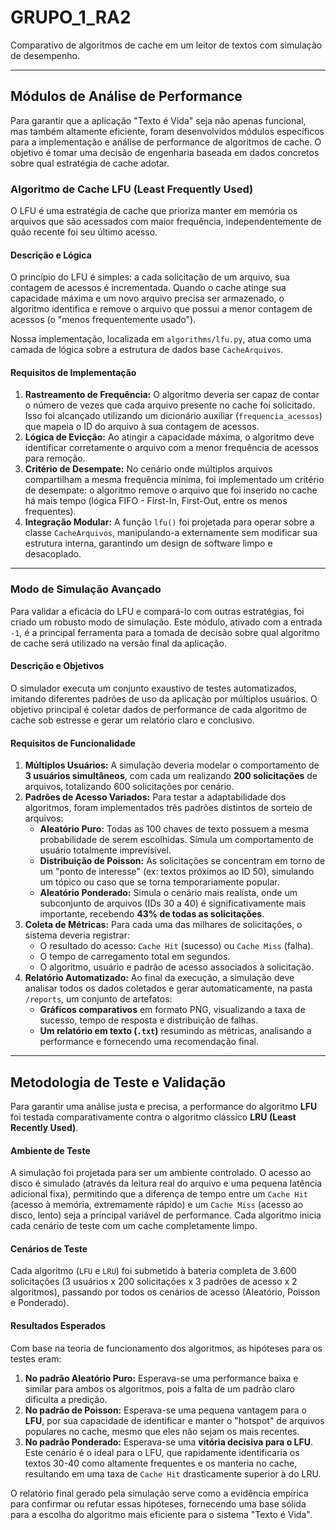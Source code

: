 # GRUPO_1_RA2
Comparativo de algoritmos de cache em um leitor de textos com simulação de desempenho.



---

## Módulos de Análise de Performance

Para garantir que a aplicação "Texto é Vida" seja não apenas funcional, mas também altamente eficiente, foram desenvolvidos módulos específicos para a implementação e análise de performance de algoritmos de cache. O objetivo é tomar uma decisão de engenharia baseada em dados concretos sobre qual estratégia de cache adotar.

### Algoritmo de Cache LFU (Least Frequently Used)

O LFU é uma estratégia de cache que prioriza manter em memória os arquivos que são acessados com maior frequência, independentemente de quão recente foi seu último acesso.

#### Descrição e Lógica

O princípio do LFU é simples: a cada solicitação de um arquivo, sua contagem de acessos é incrementada. Quando o cache atinge sua capacidade máxima e um novo arquivo precisa ser armazenado, o algoritmo identifica e remove o arquivo que possui a menor contagem de acessos (o "menos frequentemente usado").

Nossa implementação, localizada em `algorithms/lfu.py`, atua como uma camada de lógica sobre a estrutura de dados base `CacheArquivos`.

#### Requisitos de Implementação

1.  **Rastreamento de Frequência:** O algoritmo deveria ser capaz de contar o número de vezes que cada arquivo presente no cache foi solicitado. Isso foi alcançado utilizando um dicionário auxiliar (`frequencia_acessos`) que mapeia o ID do arquivo à sua contagem de acessos.
2.  **Lógica de Evicção:** Ao atingir a capacidade máxima, o algoritmo deve identificar corretamente o arquivo com a menor frequência de acessos para remoção.
3.  **Critério de Desempate:** No cenário onde múltiplos arquivos compartilham a mesma frequência mínima, foi implementado um critério de desempate: o algoritmo remove o arquivo que foi inserido no cache há mais tempo (lógica FIFO - First-In, First-Out, entre os menos frequentes).
4.  **Integração Modular:** A função `lfu()` foi projetada para operar sobre a classe `CacheArquivos`, manipulando-a externamente sem modificar sua estrutura interna, garantindo um design de software limpo e desacoplado.

---

### Modo de Simulação Avançado

Para validar a eficácia do LFU e compará-lo com outras estratégias, foi criado um robusto modo de simulação. Este módulo, ativado com a entrada `-1`, é a principal ferramenta para a tomada de decisão sobre qual algoritmo de cache será utilizado na versão final da aplicação.

#### Descrição e Objetivos

O simulador executa um conjunto exaustivo de testes automatizados, imitando diferentes padrões de uso da aplicação por múltiplos usuários. O objetivo principal é coletar dados de performance de cada algoritmo de cache sob estresse e gerar um relatório claro e conclusivo.

#### Requisitos de Funcionalidade

1.  **Múltiplos Usuários:** A simulação deveria modelar o comportamento de **3 usuários simultâneos**, com cada um realizando **200 solicitações** de arquivos, totalizando 600 solicitações por cenário.
2.  **Padrões de Acesso Variados:** Para testar a adaptabilidade dos algoritmos, foram implementados três padrões distintos de sorteio de arquivos:
    * **Aleatório Puro:** Todas as 100 chaves de texto possuem a mesma probabilidade de serem escolhidas. Simula um comportamento de usuário totalmente imprevisível.
    * **Distribuição de Poisson:** As solicitações se concentram em torno de um "ponto de interesse" (ex: textos próximos ao ID 50), simulando um tópico ou caso que se torna temporariamente popular.
    * **Aleatório Ponderado:** Simula o cenário mais realista, onde um subconjunto de arquivos (IDs 30 a 40) é significativamente mais importante, recebendo **43% de todas as solicitações**.
3.  **Coleta de Métricas:** Para cada uma das milhares de solicitações, o sistema deveria registrar:
    * O resultado do acesso: `Cache Hit` (sucesso) ou `Cache Miss` (falha).
    * O tempo de carregamento total em segundos.
    * O algoritmo, usuário e padrão de acesso associados à solicitação.
4.  **Relatório Automatizado:** Ao final da execução, a simulação deve analisar todos os dados coletados e gerar automaticamente, na pasta `/reports`, um conjunto de artefatos:
    * **Gráficos comparativos** em formato PNG, visualizando a taxa de sucesso, tempo de resposta e distribuição de falhas.
    * **Um relatório em texto (`.txt`)** resumindo as métricas, analisando a performance e fornecendo uma recomendação final.

---

## Metodologia de Teste e Validação

Para garantir uma análise justa e precisa, a performance do algoritmo **LFU** foi testada comparativamente contra o algoritmo clássico **LRU (Least Recently Used)**.

#### Ambiente de Teste

A simulação foi projetada para ser um ambiente controlado. O acesso ao disco é simulado (através da leitura real do arquivo e uma pequena latência adicional fixa), permitindo que a diferença de tempo entre um `Cache Hit` (acesso à memória, extremamente rápido) e um `Cache Miss` (acesso ao disco, lento) seja a principal variável de performance. Cada algoritmo inicia cada cenário de teste com um cache completamente limpo.

#### Cenários de Teste

Cada algoritmo (`LFU` e `LRU`) foi submetido à bateria completa de 3.600 solicitações (3 usuários x 200 solicitações x 3 padrões de acesso x 2 algoritmos), passando por todos os cenários de acesso (Aleatório, Poisson e Ponderado).

#### Resultados Esperados

Com base na teoria de funcionamento dos algoritmos, as hipóteses para os testes eram:

1.  **No padrão Aleatório Puro:** Esperava-se uma performance baixa e similar para ambos os algoritmos, pois a falta de um padrão claro dificulta a predição.
2.  **No padrão de Poisson:** Esperava-se uma pequena vantagem para o **LFU**, por sua capacidade de identificar e manter o "hotspot" de arquivos populares no cache, mesmo que eles não sejam os mais recentes.
3.  **No padrão Ponderado:** Esperava-se uma **vitória decisiva para o LFU**. Este cenário é o ideal para o LFU, que rapidamente identificaria os textos 30-40 como altamente frequentes e os manteria no cache, resultando em uma taxa de `Cache Hit` drasticamente superior à do LRU.

O relatório final gerado pela simulação serve como a evidência empírica para confirmar ou refutar essas hipóteses, fornecendo uma base sólida para a escolha do algoritmo mais eficiente para o sistema "Texto é Vida".